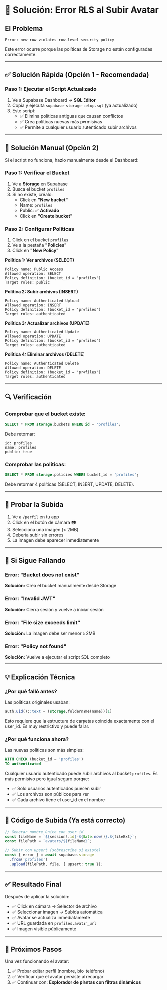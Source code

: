 # 🚨 Solución: Error RLS al Subir Avatar

## El Problema
```
Error: new row violates row-level security policy
```

Este error ocurre porque las políticas de Storage no están configuradas correctamente.

---

## ✅ Solución Rápida (Opción 1 - Recomendada)

### **Paso 1: Ejecutar el Script Actualizado**

1. Ve a Supabase Dashboard → **SQL Editor**
2. Copia y ejecuta `supabase-storage-setup.sql` (ya actualizado)
3. Este script:
   - ✅ Elimina políticas antiguas que causan conflictos
   - ✅ Crea políticas nuevas más permisivas
   - ✅ Permite a cualquier usuario autenticado subir archivos

---

## 🔧 Solución Manual (Opción 2)

Si el script no funciona, hazlo manualmente desde el Dashboard:

### **Paso 1: Verificar el Bucket**

1. Ve a **Storage** en Supabase
2. Busca el bucket `profiles`
3. Si no existe, créalo:
   - Click en **"New bucket"**
   - Name: `profiles`
   - Public: ✅ **Activado**
   - Click en **"Create bucket"**

### **Paso 2: Configurar Políticas**

1. Click en el bucket `profiles`
2. Ve a la pestaña **"Policies"**
3. Click en **"New Policy"**

**Política 1: Ver archivos (SELECT)**
```
Policy name: Public Access
Allowed operation: SELECT
Policy definition: (bucket_id = 'profiles')
Target roles: public
```

**Política 2: Subir archivos (INSERT)**
```
Policy name: Authenticated Upload
Allowed operation: INSERT
Policy definition: (bucket_id = 'profiles')
Target roles: authenticated
```

**Política 3: Actualizar archivos (UPDATE)**
```
Policy name: Authenticated Update
Allowed operation: UPDATE
Policy definition: (bucket_id = 'profiles')
Target roles: authenticated
```

**Política 4: Eliminar archivos (DELETE)**
```
Policy name: Authenticated Delete
Allowed operation: DELETE
Policy definition: (bucket_id = 'profiles')
Target roles: authenticated
```

---

## 🔍 Verificación

### **Comprobar que el bucket existe:**

```sql
SELECT * FROM storage.buckets WHERE id = 'profiles';
```

Debe retornar:
```
id: profiles
name: profiles
public: true
```

### **Comprobar las políticas:**

```sql
SELECT * FROM storage.policies WHERE bucket_id = 'profiles';
```

Debe retornar 4 políticas (SELECT, INSERT, UPDATE, DELETE).

---

## 🧪 Probar la Subida

1. Ve a `/perfil` en tu app
2. Click en el botón de cámara 📷
3. Selecciona una imagen (< 2MB)
4. Debería subir sin errores
5. La imagen debe aparecer inmediatamente

---

## 🚨 Si Sigue Fallando

### **Error: "Bucket does not exist"**
**Solución:** Crea el bucket manualmente desde Storage

### **Error: "Invalid JWT"**
**Solución:** Cierra sesión y vuelve a iniciar sesión

### **Error: "File size exceeds limit"**
**Solución:** La imagen debe ser menor a 2MB

### **Error: "Policy not found"**
**Solución:** Vuelve a ejecutar el script SQL completo

---

## 💡 Explicación Técnica

### **¿Por qué falló antes?**

Las políticas originales usaban:
```sql
auth.uid()::text = (storage.foldername(name))[1]
```

Esto requiere que la estructura de carpetas coincida exactamente con el user_id. Es muy restrictivo y puede fallar.

### **¿Por qué funciona ahora?**

Las nuevas políticas son más simples:
```sql
WITH CHECK (bucket_id = 'profiles')
TO authenticated
```

Cualquier usuario autenticado puede subir archivos al bucket `profiles`. Es más permisivo pero igual seguro porque:
- ✅ Solo usuarios autenticados pueden subir
- ✅ Los archivos son públicos para ver
- ✅ Cada archivo tiene el user_id en el nombre

---

## 📝 Código de Subida (Ya está correcto)

```typescript
// Generar nombre único con user_id
const fileName = `${session!.id}-${Date.now()}.${fileExt}`;
const filePath = `avatars/${fileName}`;

// Subir con upsert (sobrescribe si existe)
const { error } = await supabase.storage
  .from('profiles')
  .upload(filePath, file, { upsert: true });
```

---

## ✅ Resultado Final

Después de aplicar la solución:
- ✅ Click en cámara → Selector de archivo
- ✅ Seleccionar imagen → Subida automática
- ✅ Avatar se actualiza inmediatamente
- ✅ URL guardada en `profiles.avatar_url`
- ✅ Imagen visible públicamente

---

## 🎯 Próximos Pasos

Una vez funcionando el avatar:
1. ✅ Probar editar perfil (nombre, bio, teléfono)
2. ✅ Verificar que el avatar persiste al recargar
3. ✅ Continuar con: **Explorador de plantas con filtros dinámicos**
